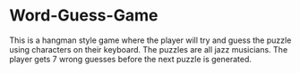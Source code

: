 # Word-Guess-Game

This is a hangman style game where the player will try and guess the puzzle using characters on their keyboard. The puzzles are all jazz musicians. The player gets 7 wrong guesses before the next puzzle is generated.
